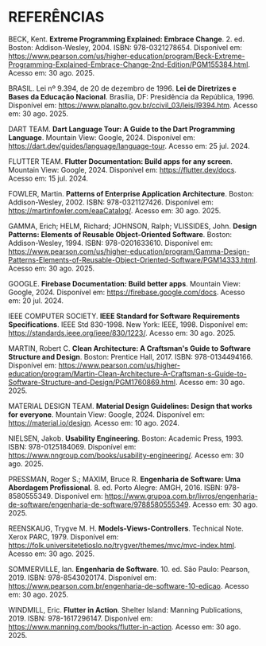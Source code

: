 # REFERÊNCIAS

BECK, Kent. **Extreme Programming Explained: Embrace Change**. 2. ed. Boston: Addison-Wesley, 2004. ISBN: 978-0321278654. Disponível em: https://www.pearson.com/us/higher-education/program/Beck-Extreme-Programming-Explained-Embrace-Change-2nd-Edition/PGM155384.html. Acesso em: 30 ago. 2025.

BRASIL. Lei nº 9.394, de 20 de dezembro de 1996. **Lei de Diretrizes e Bases da Educação Nacional**. Brasília, DF: Presidência da República, 1996. Disponível em: https://www.planalto.gov.br/ccivil_03/leis/l9394.htm. Acesso em: 30 ago. 2025.

DART TEAM. **Dart Language Tour: A Guide to the Dart Programming Language**. Mountain View: Google, 2024. Disponível em: https://dart.dev/guides/language/language-tour. Acesso em: 25 jul. 2024.

FLUTTER TEAM. **Flutter Documentation: Build apps for any screen**. Mountain View: Google, 2024. Disponível em: https://flutter.dev/docs. Acesso em: 15 jul. 2024.

FOWLER, Martin. **Patterns of Enterprise Application Architecture**. Boston: Addison-Wesley, 2002. ISBN: 978-0321127426. Disponível em: https://martinfowler.com/eaaCatalog/. Acesso em: 30 ago. 2025.

GAMMA, Erich; HELM, Richard; JOHNSON, Ralph; VLISSIDES, John. **Design Patterns: Elements of Reusable Object-Oriented Software**. Boston: Addison-Wesley, 1994. ISBN: 978-0201633610. Disponível em: https://www.pearson.com/us/higher-education/program/Gamma-Design-Patterns-Elements-of-Reusable-Object-Oriented-Software/PGM14333.html. Acesso em: 30 ago. 2025.

GOOGLE. **Firebase Documentation: Build better apps**. Mountain View: Google, 2024. Disponível em: https://firebase.google.com/docs. Acesso em: 20 jul. 2024.

IEEE COMPUTER SOCIETY. **IEEE Standard for Software Requirements Specifications**. IEEE Std 830-1998. New York: IEEE, 1998. Disponível em: https://standards.ieee.org/ieee/830/1223/. Acesso em: 30 ago. 2025.

MARTIN, Robert C. **Clean Architecture: A Craftsman's Guide to Software Structure and Design**. Boston: Prentice Hall, 2017. ISBN: 978-0134494166. Disponível em: https://www.pearson.com/us/higher-education/program/Martin-Clean-Architecture-A-Craftsman-s-Guide-to-Software-Structure-and-Design/PGM1760869.html. Acesso em: 30 ago. 2025.

MATERIAL DESIGN TEAM. **Material Design Guidelines: Design that works for everyone**. Mountain View: Google, 2024. Disponível em: https://material.io/design. Acesso em: 10 ago. 2024.

NIELSEN, Jakob. **Usability Engineering**. Boston: Academic Press, 1993. ISBN: 978-0125184069. Disponível em: https://www.nngroup.com/books/usability-engineering/. Acesso em: 30 ago. 2025.

PRESSMAN, Roger S.; MAXIM, Bruce R. **Engenharia de Software: Uma Abordagem Profissional**. 8. ed. Porto Alegre: AMGH, 2016. ISBN: 978-8580555349. Disponível em: https://www.grupoa.com.br/livros/engenharia-de-software/engenharia-de-software/9788580555349. Acesso em: 30 ago. 2025.

REENSKAUG, Trygve M. H. **Models-Views-Controllers**. Technical Note. Xerox PARC, 1979. Disponível em: https://folk.universitetetioslo.no/trygver/themes/mvc/mvc-index.html. Acesso em: 30 ago. 2025.

SOMMERVILLE, Ian. **Engenharia de Software**. 10. ed. São Paulo: Pearson, 2019. ISBN: 978-8543020174. Disponível em: https://www.pearson.com.br/engenharia-de-software-10-edicao. Acesso em: 30 ago. 2025.

WINDMILL, Eric. **Flutter in Action**. Shelter Island: Manning Publications, 2019. ISBN: 978-1617296147. Disponível em: https://www.manning.com/books/flutter-in-action. Acesso em: 30 ago. 2025.
